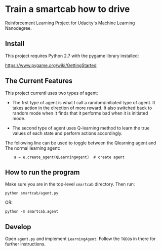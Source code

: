 # Train a smartcab how to drive
Reinforcement Learning Project for Udacity's Machine Learning Nanodegree.

## Install

This project requires Python 2.7 with the pygame library installed:

https://www.pygame.org/wiki/GettingStarted

## The Current Features

This project currentl uses two types of agent:

- The frst type of agent is what I call a random/initiated type of agent. It takes action in the direction of more reward. It also switched back to random mode when It finds that it performs bad when it is initiated mode.

- The second type of agent uses Q-learning method to learn the true values of each state and perform actions accordingly.

The following line can be used to toggle between the Qlearning agent and The normal learning agent:
```
    a = e.create_agent(QLearningAgent)  # create agent
```

## How to run the program

Make sure you are in the top-level `smartcab` directory. Then run:

```python smartcab/agent.py```

OR:

```python -m smartcab.agent```

## Develop

Open `agent.py` and implement `LearningAgent`. Follow the `TODO`s in there for further instructions.
